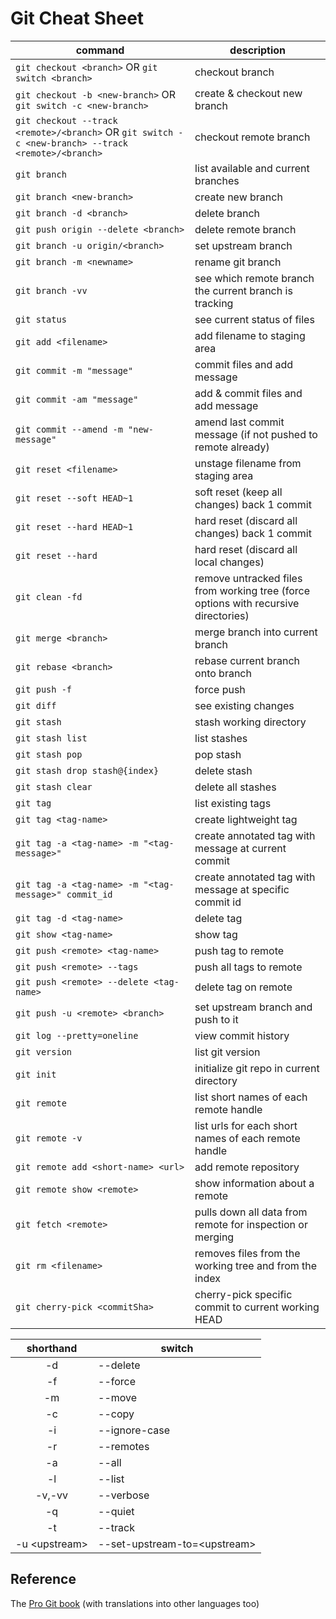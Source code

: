 # Git Cheat Sheet

command|description
---|---
`git checkout <branch>` OR `git switch <branch>` | checkout branch
`git checkout -b <new-branch>` OR `git switch -c <new-branch>` | create & checkout new branch
`git checkout --track <remote>/<branch>` OR `git switch -c <new-branch> --track <remote>/<branch>`| checkout remote branch
`git branch` | list available and current branches
`git branch <new-branch>` | create new branch
`git branch -d <branch>` | delete branch
`git push origin --delete <branch>` | delete remote branch
`git branch -u origin/<branch>` | set upstream branch
`git branch -m <newname>` | rename git branch
`git branch -vv` | see which remote branch the current branch is tracking
`git status` | see current status of files
`git add <filename>` | add filename to staging area
`git commit -m "message"` | commit files and add message
`git commit -am "message"` | add & commit files and add message
`git commit --amend -m "new-message"` | amend last commit message (if not pushed to remote already)
`git reset <filename>` | unstage filename from staging area
`git reset --soft HEAD~1` | soft reset (keep all changes) back 1 commit
`git reset --hard HEAD~1` | hard reset (discard all changes) back 1 commit
`git reset --hard` | hard reset (discard all local changes)
`git clean -fd` | remove untracked files from working tree (force options with recursive directories)
`git merge <branch>` | merge branch into current branch
`git rebase <branch>` | rebase current branch onto branch
`git push -f` | force push
`git diff` | see existing changes
`git stash` | stash working directory
`git stash list` | list stashes
`git stash pop` | pop stash
`git stash drop stash@{index}` | delete stash
`git stash clear` | delete all stashes
`git tag` | list existing tags
`git tag <tag-name>` | create lightweight tag
`git tag -a <tag-name> -m "<tag-message>"` | create annotated tag with message at current commit
`git tag -a <tag-name> -m "<tag-message>" commit_id` | create annotated tag with message at specific commit id
`git tag -d <tag-name>` | delete tag
`git show <tag-name>` | show tag
`git push <remote> <tag-name>` | push tag to remote
`git push <remote> --tags` | push all tags to remote
`git push <remote> --delete <tag-name>` | delete tag on remote
`git push -u <remote> <branch>` | set upstream branch and push to it
`git log --pretty=oneline` | view commit history
`git version` | list git version
`git init` | initialize git repo in current directory
`git remote` | list short names of each remote handle
`git remote -v` | list urls for each short names of each remote handle
`git remote add <short-name> <url>` | add remote repository
`git remote show <remote>` | show information about a remote
`git fetch <remote>` | pulls down all data from remote for inspection or merging
`git rm <filename>` | removes files from the working tree and from the index
`git cherry-pick <commitSha>` | cherry-pick specific commit to current working HEAD

shorthand|switch
:---:|---
-d|--delete
-f|--force
-m|--move
-c|--copy
-i|--ignore-case
-r|--remotes
-a|--all
-l|--list
-v,-vv|--verbose
-q|--quiet
-t|--track
-u \<upstream>|--set-upstream-to=\<upstream>
  

## Reference
The [Pro Git book](https://git-scm.com/book/en/v2) (with translations into other languages too)  
